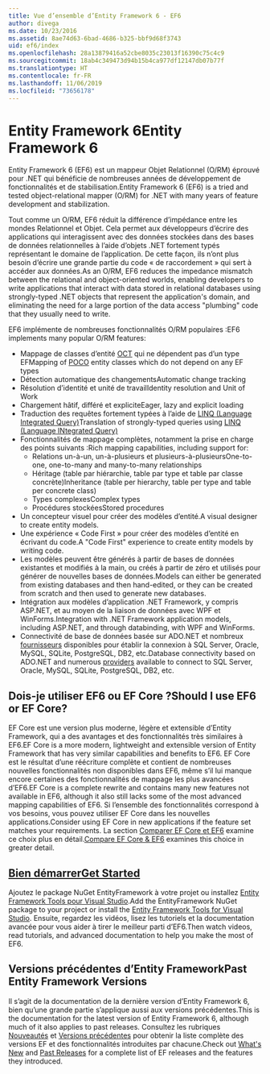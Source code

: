 ```yaml
---
title: Vue d’ensemble d’Entity Framework 6 - EF6
author: divega
ms.date: 10/23/2016
ms.assetid: 8ae74d63-6bad-4686-b325-bbf9d68f3743
uid: ef6/index
ms.openlocfilehash: 28a13879416a52cbe8035c23013f16390c75c4c9
ms.sourcegitcommit: 18ab4c349473d94b15b4ca977df12147db07b77f
ms.translationtype: HT
ms.contentlocale: fr-FR
ms.lasthandoff: 11/06/2019
ms.locfileid: "73656178"
---
```

# <a name="entity-framework-6"></a><span data-ttu-id="96c68-102">Entity Framework 6</span><span class="sxs-lookup"><span data-stu-id="96c68-102">Entity Framework 6</span></span>
<span data-ttu-id="96c68-103">Entity Framework 6 (EF6) est un mappeur Objet Relationnel (O/RM) éprouvé pour .NET qui bénéficie de nombreuses années de développement de fonctionnalités et de stabilisation.</span><span class="sxs-lookup"><span data-stu-id="96c68-103">Entity Framework 6 (EF6) is a tried and tested object-relational mapper (O/RM) for .NET with many years of feature development and stabilization.</span></span>

<span data-ttu-id="96c68-104">Tout comme un O/RM, EF6 réduit la différence d’impédance entre les mondes Relationnel et Objet. Cela permet aux développeurs d’écrire des applications qui interagissent avec des données stockées dans des bases de données relationnelles à l’aide d’objets .NET fortement typés représentant le domaine de l’application. De cette façon, ils n’ont plus besoin d’écrire une grande partie du code « de raccordement » qui sert à accéder aux données.</span><span class="sxs-lookup"><span data-stu-id="96c68-104">As an O/RM, EF6 reduces the impedance mismatch between the relational and object-oriented worlds, enabling developers to write applications that interact with data stored in relational databases using strongly-typed .NET objects that represent the application's domain, and eliminating the need for a large portion of the data access "plumbing" code that they usually need to write.</span></span>

<span data-ttu-id="96c68-105">EF6 implémente de nombreuses fonctionnalités O/RM populaires :</span><span class="sxs-lookup"><span data-stu-id="96c68-105">EF6 implements many popular O/RM features:</span></span>
- <span data-ttu-id="96c68-106">Mappage de classes d’entité [OCT](xref:ef6/resources/glossary#poco) qui ne dépendent pas d’un type EF</span><span class="sxs-lookup"><span data-stu-id="96c68-106">Mapping of [POCO](xref:ef6/resources/glossary#poco) entity classes which do not depend on any EF types</span></span>
- <span data-ttu-id="96c68-107">Détection automatique des changements</span><span class="sxs-lookup"><span data-stu-id="96c68-107">Automatic change tracking</span></span>
- <span data-ttu-id="96c68-108">Résolution d’identité et unité de travail</span><span class="sxs-lookup"><span data-stu-id="96c68-108">Identity resolution and Unit of Work</span></span>
- <span data-ttu-id="96c68-109">Chargement hâtif, différé et explicite</span><span class="sxs-lookup"><span data-stu-id="96c68-109">Eager, lazy and explicit loading</span></span>
- <span data-ttu-id="96c68-110">Traduction des requêtes fortement typées à l’aide de [LINQ (Language Integrated Query)](https://aka.ms/AA6hsvu)</span><span class="sxs-lookup"><span data-stu-id="96c68-110">Translation of strongly-typed queries using [LINQ (Language INtegrated Query)](https://aka.ms/AA6hsvu)</span></span>
- <span data-ttu-id="96c68-111">Fonctionnalités de mappage complètes, notamment la prise en charge des points suivants :</span><span class="sxs-lookup"><span data-stu-id="96c68-111">Rich mapping capabilities, including support for:</span></span>
  - <span data-ttu-id="96c68-112">Relations un-à-un, un-à-plusieurs et plusieurs-à-plusieurs</span><span class="sxs-lookup"><span data-stu-id="96c68-112">One-to-one, one-to-many and many-to-many relationships</span></span>
  - <span data-ttu-id="96c68-113">Héritage (table par hiérarchie, table par type et table par classe concrète)</span><span class="sxs-lookup"><span data-stu-id="96c68-113">Inheritance (table per hierarchy, table per type and table per concrete class)</span></span>
  - <span data-ttu-id="96c68-114">Types complexes</span><span class="sxs-lookup"><span data-stu-id="96c68-114">Complex types</span></span>
  - <span data-ttu-id="96c68-115">Procédures stockées</span><span class="sxs-lookup"><span data-stu-id="96c68-115">Stored procedures</span></span>
- <span data-ttu-id="96c68-116">Un concepteur visuel pour créer des modèles d’entité.</span><span class="sxs-lookup"><span data-stu-id="96c68-116">A visual designer to create entity models.</span></span>
- <span data-ttu-id="96c68-117">Une expérience « Code First » pour créer des modèles d’entité en écrivant du code.</span><span class="sxs-lookup"><span data-stu-id="96c68-117">A "Code First" experience to create entity models by writing code.</span></span>
- <span data-ttu-id="96c68-118">Les modèles peuvent être générés à partir de bases de données existantes et modifiés à la main, ou créés à partir de zéro et utilisés pour générer de nouvelles bases de données.</span><span class="sxs-lookup"><span data-stu-id="96c68-118">Models can either be generated from existing databases and then hand-edited, or they can be created from scratch and then used to generate new databases.</span></span>
- <span data-ttu-id="96c68-119">Intégration aux modèles d’application .NET Framework, y compris ASP.NET, et au moyen de la liaison de données avec WPF et WinForms.</span><span class="sxs-lookup"><span data-stu-id="96c68-119">Integration with .NET Framework application models, including ASP.NET, and through databinding, with WPF and WinForms.</span></span>
- <span data-ttu-id="96c68-120">Connectivité de base de données basée sur ADO.NET et nombreux [fournisseurs](xref:ef6/fundamentals/providers/index) disponibles pour établir la connexion à SQL Server, Oracle, MySQL, SQLite, PostgreSQL, DB2, etc.</span><span class="sxs-lookup"><span data-stu-id="96c68-120">Database connectivity based on ADO.NET and numerous [providers](xref:ef6/fundamentals/providers/index) available to connect to SQL Server, Oracle, MySQL, SQLite, PostgreSQL, DB2, etc.</span></span>

## <a name="should-i-use-ef6-or-ef-core"></a><span data-ttu-id="96c68-121">Dois-je utiliser EF6 ou EF Core ?</span><span class="sxs-lookup"><span data-stu-id="96c68-121">Should I use EF6 or EF Core?</span></span>

<span data-ttu-id="96c68-122">EF Core est une version plus moderne, légère et extensible d’Entity Framework, qui a des avantages et des fonctionnalités très similaires à EF6.</span><span class="sxs-lookup"><span data-stu-id="96c68-122">EF Core is a more modern, lightweight and extensible version of Entity Framework that has very similar capabilities and benefits to EF6.</span></span>
<span data-ttu-id="96c68-123">EF Core est le résultat d’une réécriture complète et contient de nombreuses nouvelles fonctionnalités non disponibles dans EF6, même s’il lui manque encore certaines des fonctionnalités de mappage les plus avancées d’EF6.</span><span class="sxs-lookup"><span data-stu-id="96c68-123">EF Core is a complete rewrite and contains many new features not available in EF6, although it also still lacks some of the most advanced mapping capabilities of EF6.</span></span>
<span data-ttu-id="96c68-124">Si l’ensemble des fonctionnalités correspond à vos besoins, vous pouvez utiliser EF Core dans les nouvelles applications.</span><span class="sxs-lookup"><span data-stu-id="96c68-124">Consider using EF Core in new applications if the feature set matches your requirements.</span></span>
<span data-ttu-id="96c68-125">La section [Comparer EF Core et EF6](xref:efcore-and-ef6/index) examine ce choix plus en détail.</span><span class="sxs-lookup"><span data-stu-id="96c68-125">[Compare EF Core & EF6](xref:efcore-and-ef6/index) examines this choice in greater detail.</span></span>

## <a name="get-startedxrefef6get-started"></a>[<span data-ttu-id="96c68-126">Bien démarrer</span><span class="sxs-lookup"><span data-stu-id="96c68-126">Get Started</span></span>](xref:ef6/get-started)

<span data-ttu-id="96c68-127">Ajoutez le package NuGet EntityFramework à votre projet ou installez [Entity Framework Tools pour Visual Studio](https://aka.ms/AA6i8c5).</span><span class="sxs-lookup"><span data-stu-id="96c68-127">Add the EntityFramework NuGet package to your project or install the [Entity Framework Tools for Visual Studio](https://aka.ms/AA6i8c5).</span></span> <span data-ttu-id="96c68-128">Ensuite, regardez les vidéos, lisez les tutoriels et la documentation avancée pour vous aider à tirer le meilleur parti d’EF6.</span><span class="sxs-lookup"><span data-stu-id="96c68-128">Then watch videos, read tutorials, and advanced documentation to help you make the most of EF6.</span></span>

## <a name="past-entity-framework-versions"></a><span data-ttu-id="96c68-129">Versions précédentes d’Entity Framework</span><span class="sxs-lookup"><span data-stu-id="96c68-129">Past Entity Framework Versions</span></span>

<span data-ttu-id="96c68-130">Il s’agit de la documentation de la dernière version d’Entity Framework 6, bien qu’une grande partie s’applique aussi aux versions précédentes.</span><span class="sxs-lookup"><span data-stu-id="96c68-130">This is the documentation for the latest version of Entity Framework 6, although much of it also applies to past releases.</span></span>
<span data-ttu-id="96c68-131">Consultez les rubriques [Nouveautés](xref:ef6/what-is-new/index) et [Versions précédentes](xref:ef6/what-is-new/past-releases) pour obtenir la liste complète des versions EF et des fonctionnalités introduites par chacune.</span><span class="sxs-lookup"><span data-stu-id="96c68-131">Check out [What's New](xref:ef6/what-is-new/index) and [Past Releases](xref:ef6/what-is-new/past-releases) for a complete list of EF releases and the features they introduced.</span></span>
